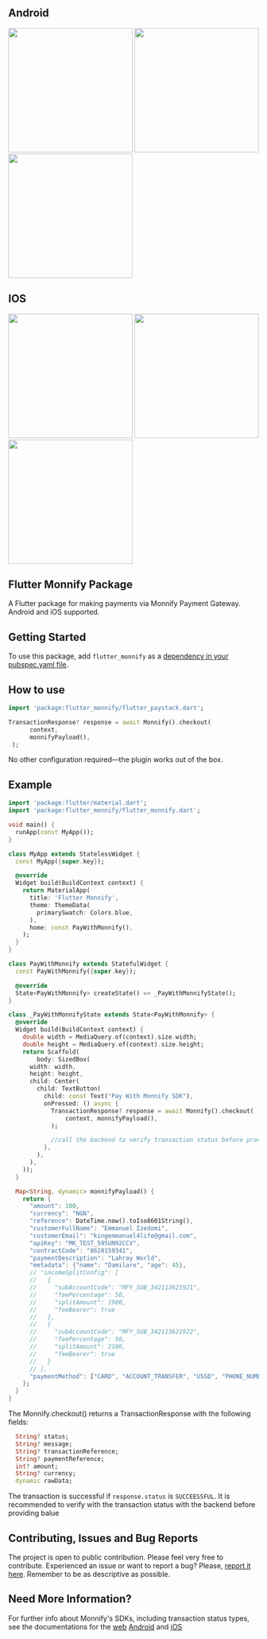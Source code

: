 
## Android
<p float="left">
  <img src="screenshots/android1.png" width="250">
  <img src="screenshots/android2.png" width="250">
  <img src="screenshots/android3.png" width="250">
</p>

## IOS
<p float="left">
  <img src="screenshots/ios1.png" width="250">
  <img src="screenshots/ios2.png" width="250">
  <img src="screenshots/ios3.png" width="250">
</p>


## Flutter Monnify Package
A Flutter package for making payments via Monnify Payment Gateway. Android and iOS supported.

## Getting Started
To use this package, add `flutter_monnify` as a [dependency in your pubspec.yaml file](https://flutter.io/platform-plugins/).


## How to use

``` dart
import 'package:flutter_monnify/flutter_paystack.dart';

TransactionResponse? response = await Monnify().checkout(
      context, 
      monnifyPayload(),
 );

```

No other configuration required&mdash;the plugin works out of the box.

## Example
``` dart
import 'package:flutter/material.dart';
import 'package:flutter_monnify/flutter_monnify.dart';

void main() {
  runApp(const MyApp());
}

class MyApp extends StatelessWidget {
  const MyApp({super.key});

  @override
  Widget build(BuildContext context) {
    return MaterialApp(
      title: 'Flutter Monnify',
      theme: ThemeData(
        primarySwatch: Colors.blue,
      ),
      home: const PayWithMonnify(),
    );
  }
}

class PayWithMonnify extends StatefulWidget {
  const PayWithMonnify({super.key});

  @override
  State<PayWithMonnify> createState() => _PayWithMonnifyState();
}

class _PayWithMonnifyState extends State<PayWithMonnify> {
  @override
  Widget build(BuildContext context) {
    double width = MediaQuery.of(context).size.width;
    double height = MediaQuery.of(context).size.height;
    return Scaffold(
        body: SizedBox(
      width: width,
      height: height,
      child: Center(
        child: TextButton(
          child: const Text("Pay With Monnify SDK"),
          onPressed: () async {
            TransactionResponse? response = await Monnify().checkout(
                context, monnifyPayload(),
            );

            //call the backend to verify transaction status before providing value
          },
        ),
      ),
    ));
  }

  Map<String, dynamic> monnifyPayload() {
    return {
      "amount": 100,
      "currency": "NGN",
      "reference": DateTime.now().toIso8601String(),
      "customerFullName": "Emmanuel Izedomi",
      "customerEmail": "kingemmanuel4life@gmail.com",
      "apiKey": "MK_TEST_595UN92CCV",
      "contractCode": "8628159341",
      "paymentDescription": "Lahray World",
      "metadata": {"name": "Damilare", "age": 45},
      // "incomeSplitConfig": [
      //   {
      //     "subAccountCode": "MFY_SUB_342113621921",
      //     "feePercentage": 50,
      //     "splitAmount": 1900,
      //     "feeBearer": true
      //   },
      //   {
      //     "subAccountCode": "MFY_SUB_342113621922",
      //     "feePercentage": 50,
      //     "splitAmount": 2100,
      //     "feeBearer": true
      //   }
      // ],
      "paymentMethod": ["CARD", "ACCOUNT_TRANSFER", "USSD", "PHONE_NUMBER"],
    };
  }
}

```

The Monnify.checkout() returns a TransactionResponse with the following fields:

``` dart
  String? status;
  String? message;
  String? transactionReference;
  String? paymentReference;
  int? amount;
  String? currency;
  dynamic rawData;

```

The transaction is successful if `response.status` is `SUCCEESSFUL`. It is recommended to verify with the transaction status with the backend before providing balue

## Contributing, Issues and Bug Reports

The project is open to public contribution. Please feel very free to contribute.
Experienced an issue or want to report a bug? Please, [report it here](https://github.com/izedomi/flutter-monnify/issues). Remember to be as descriptive as possible.


## Need More Information?

For further info about Monnify's SDKs, including transaction status types, see the documentations for the [web](https://teamapt.atlassian.net/wiki/spaces/MON/pages/212008793/Monnify+Web+SDK) [Android](https://teamapt.atlassian.net/wiki/spaces/MON/pages/213909311/Monnify+Android+SDK) and [iOS](https://teamapt.atlassian.net/wiki/spaces/MON/pages/213909672/Monnify+iOS+SDK)




